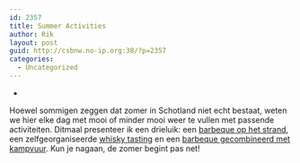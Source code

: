 ```yaml
---
id: 2357
title: Summer Activities
author: Rik
layout: post
guid: http://csbnw.no-ip.org:38/?p=2357
categories:
  - Uncategorized
---
```

-
Hoewel sommigen zeggen dat zomer in Schotland niet echt bestaat, weten we hier elke dag met mooi of minder mooi weer te vullen met passende activiteiten. Ditmaal presenteer ik een drieluik: een [barbeque op het strand][1], een zelfgeorganiseerde [whisky tasting][2] en een [barbeque gecombineerd met kampvuur][3]. Kun je nagaan, de zomer begint pas net!

 [1]: http://csbnw.no-ip.org:38/?ai1ec_event=beach-bbq-2 "Beach BBQ"
 [2]: http://csbnw.no-ip.org:38/?ai1ec_event=whisky-poker "Whisky & poker"
 [3]: http://csbnw.no-ip.org:38/?ai1ec_event=bbq-bonfire "BBQ & bonfire"